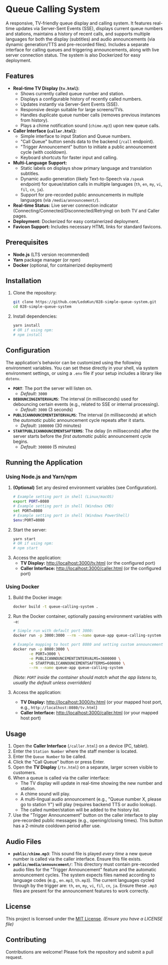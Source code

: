 # Queue Calling System

A responsive, TV-friendly queue display and calling system. It features real-time updates via Server-Sent Events (SSE), displays current queue numbers and stations, maintains a history of recent calls, and supports multiple languages for both the display (subtitles) and audio announcements (via dynamic generation/TTS and pre-recorded files). Includes a separate interface for calling queues and triggering announcements, along with live server connection status. The system is also Dockerized for easy deployment.

## Features

-   **Real-time TV Display (`tv.html`):**
    -   Shows currently called queue number and station.
    -   Displays a configurable history of recently called numbers.
    -   Updates instantly via Server-Sent Events (SSE).
    -   Responsive design suitable for large screens/TVs.
    -   Handles duplicate queue number calls (removes previous instances from history).
    -   Plays a chime notification sound (`chime.mp3`) upon new queue calls.
-   **Caller Interface (`caller.html`):**
    -   Simple interface to input Station and Queue numbers.
    -   "Call Queue" button sends data to the backend (`/call` endpoint).
    -   "Trigger Announcement" button to initiate a public announcement cycle (with cooldown).
    -   Keyboard shortcuts for faster input and calling.
-   **Multi-Language Support:**
    -   Static labels on displays show primary language and translation subtitles.
    -   Dynamic audio generation (likely Text-to-Speech via `/speak` endpoint) for queue/station calls in multiple languages (`th`, `en`, `my`, `vi`, `fil`, `cn`, `ja`).
    -   Support for pre-recorded public announcements in multiple languages (via `/media/announcement/`).
-   **Real-time Status:** Live server connection indicator (Connecting/Connected/Disconnected/Retrying) on both TV and Caller pages.
-   **Deployment:** Dockerized for easy containerized deployment.
-   **Favicon Support:** Includes necessary HTML links for standard favicons.

## Prerequisites

-   **Node.js** (LTS version recommended)
-   **Yarn** package manager (or npm)
-   **Docker** (optional, for containerized deployment)

## Installation

1.  Clone the repository:
    ```bash
    git clone https://github.com/LedoKun/028-simple-queue-system.git
    cd 028-simple-queue-system
    ```

2.  Install dependencies:
    ```bash
    yarn install
    # OR if using npm:
    # npm install
    ```

## Configuration

The application's behavior can be customized using the following environment variables. You can set these directly in your shell, via system environment settings, or using a `.env` file if your setup includes a library like `dotenv`.

-   **`PORT`**: The port the server will listen on.
    -   *Default:* `3000`
-   **`DEBOUNCINGINTERVALMS`**: The interval (in milliseconds) used for debouncing certain events (e.g., related to SSE or internal processing).
    -   *Default:* `3000` (3 seconds)
-   **`PUBLICANNOUNCEMENTINTERVALMS`**: The interval (in milliseconds) at which the *automatic* public announcement cycle repeats after it starts.
    -   *Default:* `1800000` (30 minutes)
-   **`STARTPUBLICANNOUNCEMENTSAFTERMS`**: The delay (in milliseconds) after the server starts before the *first automatic* public announcement cycle begins.
    -   *Default:* `300000` (5 minutes)

## Running the Application

### Using Node.js and Yarn/npm

1.  **(Optional)** Set any desired environment variables (see Configuration).
    ```bash
    # Example setting port in shell (Linux/macOS)
    export PORT=8080
    # Example setting port in shell (Windows CMD)
    set PORT=8080
    # Example setting port in shell (Windows PowerShell)
    $env:PORT=8080
    ```
2.  Start the server:
    ```bash
    yarn start
    # OR if using npm:
    # npm start
    ```
3.  Access the application:
    * **TV Display:** [http://localhost:3000/tv.html](http://localhost:3000/tv.html) (or the configured port)
    * **Caller Interface:** [http://localhost:3000/caller.html](http://localhost:3000/caller.html) (or the configured port)

### Using Docker

1.  Build the Docker image:
    ```bash
    docker build -t queue-calling-system .
    ```

2.  Run the Docker container, optionally passing environment variables with `-e`:
    ```bash
    # Simple run with default port 3000:
    docker run -p 3000:3000 --rm --name queue-app queue-calling-system

    # Example mapping to host port 8080 and setting custom announcement intervals:
    docker run -p 8080:3000 \
           -e PORT=3000 \
           -e PUBLICANNOUNCEMENTINTERVALMS=3600000 \
           -e STARTPUBLICANNOUNCEMENTSAFTERMS=600000 \
           --rm --name queue-app queue-calling-system
    ```
    *(Note: `PORT` inside the container should match what the app listens to, usually the default unless overridden)*

3.  Access the application:
    * **TV Display:** [http://localhost:3000/tv.html](http://localhost:3000/tv.html) (or your mapped host port, e.g., `http://localhost:8080/tv.html`)
    * **Caller Interface:** [http://localhost:3000/caller.html](http://localhost:3000/caller.html) (or your mapped host port)

## Usage

1.  Open the **Caller Interface** (`/caller.html`) on a device (PC, tablet).
2.  Enter the `Station Number` where the staff member is located.
3.  Enter the `Queue Number` to be called.
4.  Click the "Call Queue" button or press Enter.
5.  Open the **TV Display** (`/tv.html`) on a separate, larger screen visible to customers.
6.  When a queue is called via the caller interface:
    * The TV display will update in real-time showing the new number and station.
    * A chime sound will play.
    * A multi-lingual audio announcement (e.g., "Queue number X, please go to station Y") will play (requires backend TTS or audio lookup).
    * The called number/station will be added to the history list.
7.  Use the "Trigger Announcement" button on the caller interface to play pre-recorded public messages (e.g., opening/closing times). This button has a 2-minute cooldown period after use.

## Audio Files

-   **`public/chime.mp3`**: This sound file is played *every time* a new queue number is called via the caller interface. Ensure this file exists.
-   **`public/media/announcement/`**: This directory must contain pre-recorded audio files for the "Trigger Announcement" feature and the automatic announcement cycles. The system expects files named according to language codes (e.g., `en.mp3`, `th.mp3`). The current languages cycled through by the trigger are: `th`, `en`, `my`, `vi`, `fil`, `cn`, `ja`. Ensure these `.mp3` files are present for the announcement features to work correctly.

## License

This project is licensed under the [MIT License](LICENSE). *(Ensure you have a LICENSE file)*

## Contributing

Contributions are welcome! Please fork the repository and submit a pull request.